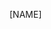 <variable name="name">[NAME]</variable>
<variable name="javascript"><thumbnail src='../contents/assets/JavaScript.svg' size="50"/></variable>
<variable name="typescript"><thumbnail src='../contents/assets/Typescript.svg' size="50"/></variable>
<variable name="vue"><thumbnail src='../contents/assets/Vue.svg' size="50"/></variable>
<variable name="java"><thumbnail src="../contents/assets/java-icon.svg" size="50"/></variable>
